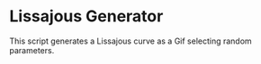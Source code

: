 # Lissajous Generator

This script generates a Lissajous curve as a Gif selecting random parameters.
